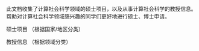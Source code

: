 此文档收集了计算社会科学领域的硕士项目，以及从事计算社会科学的教授信息。帮助对计算社会科学领域感兴趣的同学们更好地进行硕士、博士申请。

硕士项目 （根据国家/地区分类）


教授信息 （根据领域分类）

